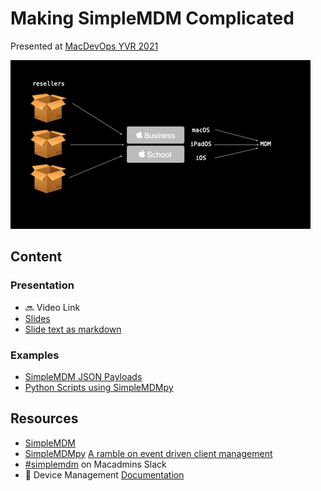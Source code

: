 # Making SimpleMDM Complicated 

Presented at [MacDevOps YVR 2021](https://mdoyvr.com/)

![](./img/Making_SimpleMDM_Complicated.gif)

## Content

### Presentation

- 🔜 Video Link
- [Slides](./Making_SimpleMDM_Complicated.pdf)
- [Slide text as markdown](./Making_SimpleMDM_Complicated.md)

### Examples

- [SimpleMDM JSON Payloads](./examples/json_payloads/)
- [Python Scripts using SimpleMDMpy](./examples/json_payloads/)

## Resources

- [SimpleMDM](https://simplemdm.com/)
- [SimpleMDMpy](https://github.com/macadmins/simpleMDMpy)
[A ramble on event driven client management](https://lucasjhall.github.io/2021/05/18/event-driven-client-management.html)
- [#simplemdm](https://macadmins.slack.com/archives/C4HJ6U742) on Macadmins Slack
-  Device Management [Documentation](https://developer.apple.com/documentation/devicemanagement)
